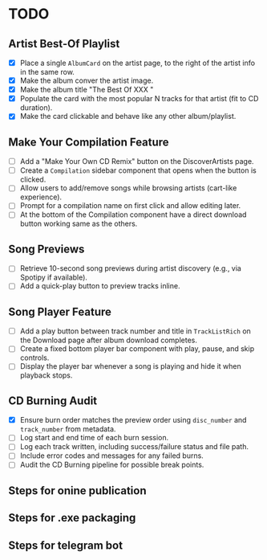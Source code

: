 # TODO


## Artist Best-Of Playlist
- [x] Place a single `AlbumCard` on the artist page, to the right of the artist info in the same row.
- [x] Make the album conver the artist image.
- [x] Make the album title "The Best Of XXX "
- [x] Populate the card with the most popular N tracks for that artist (fit to CD duration).
- [x] Make the card clickable and behave like any other album/playlist.

## Make Your Compilation Feature
- [ ] Add a "Make Your Own CD Remix" button on the DiscoverArtists page.
- [ ] Create a `Compilation` sidebar component that opens when the button is clicked.
- [ ] Allow users to add/remove songs while browsing artists (cart-like experience).
- [ ] Prompt for a compilation name on first click and allow editing later.
- [ ] At the bottom of the Compilation component have a direct download button working same as the others.

## Song Previews
- [ ] Retrieve 10-second song previews during artist discovery (e.g., via Spotipy if available).
- [ ] Add a quick-play button to preview tracks inline.

## Song Player Feature
- [ ] Add a play button between track number and title in `TrackListRich` on the Download page after album download completes.
- [ ] Create a fixed bottom player bar  component with play, pause, and skip controls.
- [ ] Display the player bar whenever a song is playing and hide it when playback stops.

## CD Burning Audit
- [x] Ensure burn order matches the preview order using `disc_number` and `track_number` from metadata.
- [ ] Log start and end time of each burn session.
- [ ] Log each track written, including success/failure status and file path.
- [ ] Include error codes and messages for any failed burns.
- [ ] Audit the CD Burning pipeline for possible break points.

## Steps for onine publication 

## Steps for .exe packaging

## Steps for telegram bot
